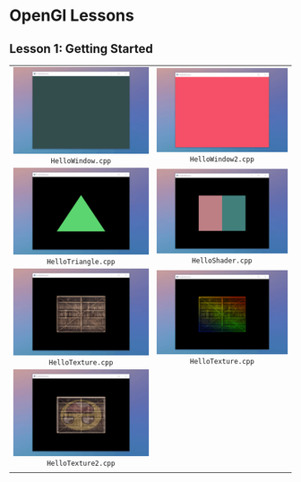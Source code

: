 # OpenGl Lessons

## Lesson 1: Getting Started


| |  | 
|:---:|:---:|
| ![Hello Window](./images/HelloWindow.gif) `HelloWindow.cpp` | ![Hello Window 2](./images/HelloWindow2.gif) `HelloWindow2.cpp`   |
| ![Hello Triangle](./images/HelloTriangle.gif) `HelloTriangle.cpp` | ![Hello Shader](./images/HelloShader.gif) `HelloShader.cpp`   |
| ![Hello Texture](./images/HelloTexture.gif) `HelloTexture.cpp` | ![Hello Texture](./images/HelloTexture1.gif) `HelloTexture.cpp` |
| ![Hello Texture2](./images/HelloTexture2.gif) `HelloTexture2.cpp` |  |
| | |

